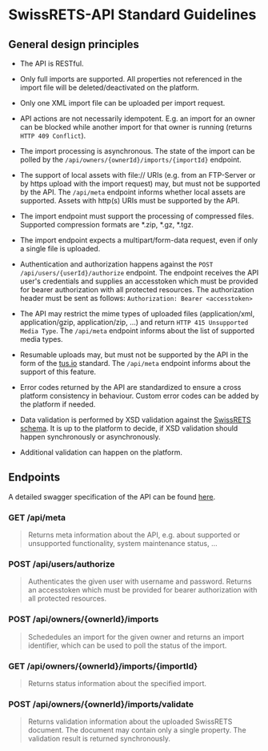 # SwissRETS-API Standard Guidelines

## General design principles

* The API is RESTful.

* Only full imports are supported. All properties not referenced in the import file will be deleted/deactivated on the platform. 

* Only one XML import file can be uploaded per import request.

* API actions are not necessarily idempotent. E.g. an import for an owner can be blocked while another import for that owner is running (returns `HTTP 409 Conflict`).

* The import processing is asynchronous. The state of the import can be polled by the `/api/owners/{ownerId}/imports/{importId}` endpoint.

* The support of local assets with file:// URIs (e.g. from an FTP-Server or by https upload with the import request) may, but must not be supported by the API. The `/api/meta` endpoint informs whether local assets are supported. Assets with http(s) URIs must be supported by the API.

* The import endpoint must support the processing of compressed files. Supported compression formats are *.zip, *.gz, *.tgz.

* The import endpoint expects a multipart/form-data request, even if only a single file is uploaded.

* Authentication and authorization happens against the `POST /api/users/{userId}/authorize` endpoint. The endpoint receives the API user's credentials and supplies an accesstoken which must be provided for bearer authorization with all protected resources. The authorization header must be sent as follows: `Authorization: Bearer <accesstoken>`

* The API may restrict the mime types of uploaded files (application/xml, application/gzip, application/zip, ...) and return `HTTP 415 Unsupported Media Type`. The `/api/meta` endpoint informs about the list of supported media types. 

* Resumable uploads may, but must not be supported by the API in the form of the [tus.io](https://tus.io/) standard. The `/api/meta` endpoint informs about the support of this feature.

* Error codes returned by the API are standardized to ensure a cross platform consistency in behaviour. Custom error codes can be added by the platform if needed.

* Data validation is performed by XSD validation against the [SwissRETS schema](https://github.com/qualipool/swissrets/blob/master/schema/schema.xsd). It is up to the platform to decide, if XSD validation should happen synchronously or asynchronously. 

* Additional validation can happen on the platform. 

## Endpoints

A detailed swagger specification of the API can be found [here](/docs/swagger.json).

### GET /api/meta

> Returns meta information about the API, e.g. about supported or unsupported functionality, system maintenance status, ...

### POST /api/users/authorize

> Authenticates the given user with username and password. Returns an accesstoken which must be provided for bearer authorization with all protected resources. 

### POST /api/owners/{ownerId}/imports

> Schededules an import for the given owner and returns an import identifier, which can be used to poll the status of the import.

### GET /api/owners/{ownerId}/imports/{importId}

> Returns status information about the specified import.

### POST /api/owners/{ownerId}/imports/validate

> Returns validation information about the uploaded SwissRETS document. The document may contain only a single property. The validation result is returned synchronously.
